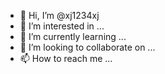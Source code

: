 - 👋 Hi, I’m @xj1234xj
- 👀 I’m interested in ...
- 🌱 I’m currently learning ...
- 💞️ I’m looking to collaborate on ...
- 📫 How to reach me ...

<!---
xj1234xj/xj1234xj is a ✨ special ✨ repository because its `README.md` (this file) appears on your GitHub profile.
You can click the Preview link to take a look at your changes.
--->
